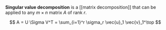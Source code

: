 **Singular value decomposition** is a [[matrix decomposition]] that can be applied to any $m \times n$ matrix $A$ of rank $r$.

$$
A = U \Sigma V^T = \sum_{i=1}^r \sigma_r \vec{u}_1 \vec{v}_1^\top
$$